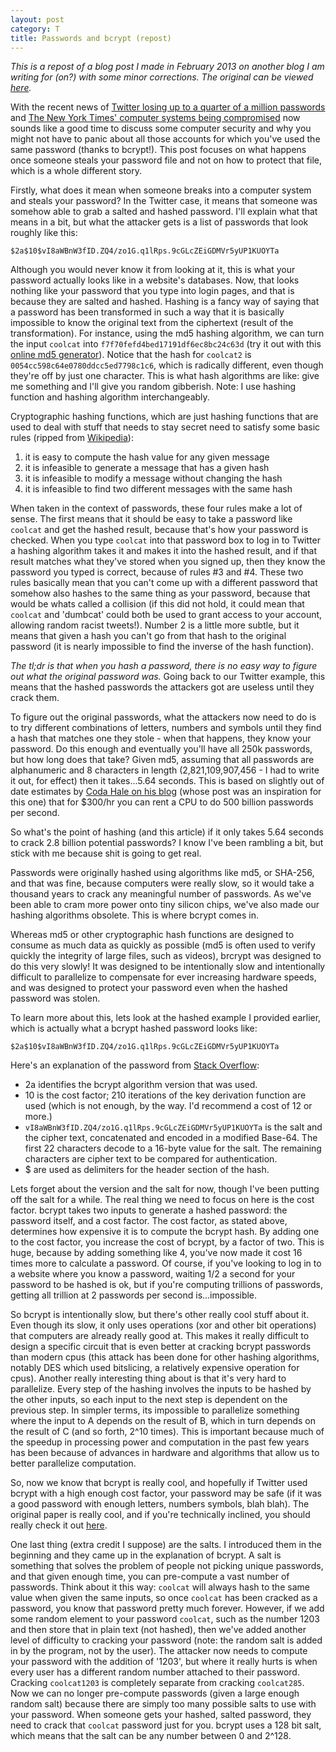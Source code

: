```yaml
---
layout: post
category: T
title: Passwords and bcrypt (repost)
---
```


_This is a repost of a blog post I made in February 2013 on another blog I am writing for (on?) with some minor corrections.  The original can be viewed [here](http://50thoughts1dollar.blogspot.com/2013/02/passwords-and-bcrypt.html)._

With the recent news of [Twitter losing up to a quarter of a million passwords](http://techcrunch.com/2013/02/01/twitter-hacked-250k-affected-just-go-change-your-password-now-though/) and [The New York Times' computer systems being compromised](http://www.nytimes.com/2013/01/31/technology/chinese-hackers-infiltrate-new-york-times-computers.html?pagewanted=all&_r=1&) now sounds like a good time to discuss some computer security and why you might not have to panic about all those accounts for which you've used the same password (thanks to bcrypt!).  This post focuses on what happens once someone steals your password file and not on how to protect that file, which is a whole different story.

Firstly, what does it mean when someone breaks into a computer system and steals your password?  In the Twitter case, it means that someone was somehow able to grab a salted and hashed password.  I'll explain what that means in a bit, but what the attacker gets is a list of passwords that look roughly like this:

`$2a$10$vI8aWBnW3fID.ZQ4/zo1G.q1lRps.9cGLcZEiGDMVr5yUP1KUOYTa`

Although you would never know it from looking at it, this is what your password actually looks like in a website's databases.  Now, that looks nothing like your password that you type into login pages, and that is because they are salted and hashed.  Hashing is a fancy way of saying that a password has been transformed in such a way that it is basically impossible to know the original text from the ciphertext (result of the transformation). For instance, using the md5 hashing algorithm, we can turn the input `coolcat` into `f7f70fefd4bed17191df6ec8bc24c63d` (try it out with this [online md5 generator](http://www.adamek.biz/md5-generator.php)).  Notice that the hash for `coolcat2` is `0054cc598c64e0780ddcc5ed7798c1c6`, which is radically different, even though they're off by just one character.  This is what hash algorithms are like: give me something and I'll give you random gibberish.  Note: I use hashing function and hashing algorithm interchangeably.

Cryptographic hashing functions, which are just hashing functions that are used to deal with stuff that needs to stay secret need to satisfy some basic rules (ripped from [Wikipedia](http://en.wikipedia.org/wiki/Cryptographic_hash)):

1. it is easy to compute the hash value for any given message
2. it is infeasible to generate a message that has a given hash
3. it is infeasible to modify a message without changing the hash
4. it is infeasible to find two different messages with the same hash

When taken in the context of passwords, these four rules make a lot of sense.  The first means that it should be easy to take a password like `coolcat` and get the hashed result, because that's how your password is checked.  When you type `coolcat` into that password box to log in to Twitter a hashing algorithm takes it and makes it into the hashed result, and if that result matches what they've stored when you signed up, then they know the password you typed is correct, because of rules #3 and #4. These two rules basically mean that you can't come up with a different password that somehow also hashes to the same thing as your password, because that would be whats called a collision (if this did not hold, it could mean that `coolcat` and 'dumbcat' could both be used to grant access to your account, allowing random racist tweets!).  Number 2 is a little more subtle, but it means that given a hash you can't go from that hash to the original password (it is nearly impossible to find the inverse of the hash function).

_The tl;dr is that when you hash a password, there is no easy way to figure out what the original password was._  Going back to our Twitter example, this means that the hashed passwords the attackers got are useless until they crack them.

To figure out the original passwords, what the attackers now need to do is to try different combinations of letters, numbers and symbols until they find a hash that matches one they stole - when that happens, they know your password.  Do this enough and eventually you'll have all 250k passwords, but how long does that take?  Given md5, assuming that all passwords are alphanumeric and 8 characters in length (2,821,109,907,456 - I had to write it out, for effect) then it takes...5.64 seconds.  This is based on slightly out of date estimates by [Coda Hale on his blog](http://codahale.com/how-to-safely-store-a-password/) (whose post was an inspiration for this one) that for $300/hr you can rent a CPU to do 500 billion passwords per second.

So what's the point of hashing (and this article) if it only takes 5.64 seconds to crack 2.8 billion potential passwords?  I know I've been rambling a bit, but stick with me because shit is going to get real.

Passwords were originally hashed using algorithms like md5, or SHA-256, and that was fine, because computers were really slow, so it would take a thousand years to crack any meaningful number of passwords.  As we've been able to cram more power onto tiny silicon chips, we've also made our hashing algorithms obsolete.  This is where bcrypt comes in.

Whereas md5 or other cryptographic hash functions are designed to consume as much data as quickly as possible (md5 is often used to verify quickly the integrity of large files, such as videos), brcrypt was designed to do this very slowly!  It was designed to be intentionally slow and intentionally difficult to parallelize to compensate for ever increasing hardware speeds, and was designed to protect your password even when the hashed password was stolen.

To learn more about this, lets look at the hashed example I provided earlier, which is actually what a bcrypt hashed password looks like:

`$2a$10$vI8aWBnW3fID.ZQ4/zo1G.q1lRps.9cGLcZEiGDMVr5yUP1KUOYTa`

Here's an explanation of the password from [Stack Overflow](http://stackoverflow.com/questions/6832445/how-can-bcrypt-have-built-in-salts#answer-6833165):

* 2a identifies the bcrypt algorithm version that was used.
* 10 is the cost factor; 210 iterations of the key derivation function are used (which is not enough, by the way. I'd recommend a cost of 12 or more.)
* `vI8aWBnW3fID.ZQ4/zo1G.q1lRps.9cGLcZEiGDMVr5yUP1KUOYTa` is the salt and the cipher text, concatenated and encoded in a modified Base-64. The first 22 characters decode to a 16-byte value for the salt. The remaining characters are cipher text to be compared for authentication.
* $ are used as delimiters for the header section of the hash.

Lets forget about the version and the salt for now, though I've been putting off the salt for a while.  The real thing we need to focus on here is the cost factor.  bcrypt takes two inputs to generate a hashed password: the password itself, and a cost factor.  The cost factor, as stated above, determines how expensive it is to compute the bcrypt hash.  By adding one to the cost factor, you increase the cost of bcrypt, by a factor of two.  This is huge, because by adding something like 4, you've now made it cost 16 times more to calculate a password.  Of course, if you've looking to log in to a website where you know a password, waiting 1/2 a second for your password to be hashed is ok, but if you're computing trillions of passwords, getting all trillion at 2 passwords per second is...impossible.

So bcrypt is intentionally slow, but there's other really cool stuff about it.  Even though its slow, it only uses operations (xor and other bit operations) that computers are already really good at.  This makes it really difficult to design a specific circuit that is even better at cracking bcrypt passwords than modern cpus (this attack has been done for other hashing algorithms, notably DES which used bitslicing, a relatively expensive operation for cpus).  Another really interesting thing about is that it's very hard to parallelize.  Every step of the hashing involves the inputs to be hashed by the other inputs, so each input to the next step is dependent on the previous step.  In simpler terms, its impossible to parallelize something where the input to A depends on the result of B, which in turn depends on the result of C (and so forth, 2^10 times).  This is important because much of the speedup in processing power and computation in the past few years has been because of advances in hardware and algorithms that allow us to better parallelize computation.

So, now we know that bcrypt is really cool, and hopefully if Twitter used bcrypt with a high enough cost factor, your password may be safe (if it was a good password with enough letters, numbers symbols, blah blah).  The original paper is really cool, and if you're technically inclined, you should really check it out [here](http://static.usenix.org/event/usenix99/provos/provos.pdf).

One last thing (extra credit I suppose) are the salts.  I introduced them in the beginning and they came up in the explanation of bcrypt.  A salt is something that solves the problem of people not picking unique passwords, and that given enough time, you can pre-compute a vast number of passwords.  Think about it this way: `coolcat` will always hash to the same value when given the same inputs, so once `coolcat` has been cracked as a password, you know that password pretty much forever.  However, if we add some random element to your password `coolcat`, such as the number 1203 and then store that in plain text (not hashed), then we've added another level of difficulty to cracking your password (note: the random salt is added in by the program, not by the user).  The attacker now needs to compute your password with the addition of '1203', but where it really hurts is when every user has a different random number attached to their password.  Cracking `coolcat1203` is completely separate from cracking `coolcat285`.  Now we can no longer pre-compute passwords (given a large enough random salt) because there are simply too many possible salts to use with your password.  When someone gets your hashed, salted password, they need to crack that `coolcat` password just for you.  bcrypt uses a 128 bit salt, which means that the salt can be any number between 0 and 2^128.
